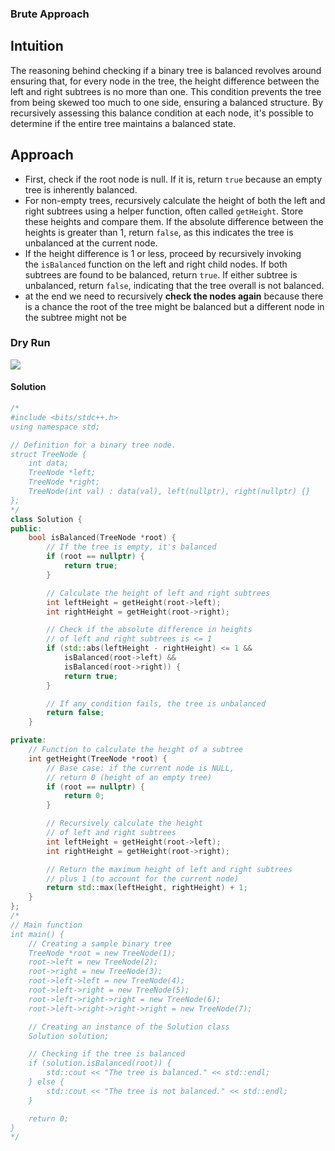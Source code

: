 ### Brute Approach
## Intuition

The reasoning behind checking if a binary tree is balanced revolves around ensuring that, for every node in the tree, the height difference between the left and right subtrees is no more than one. This condition prevents the tree from being skewed too much to one side, ensuring a balanced structure. By recursively assessing this balance condition at each node, it's possible to determine if the entire tree maintains a balanced state.

## Approach

- First, check if the root node is null. If it is, return `true` because an empty tree is inherently balanced.
- For non-empty trees, recursively calculate the height of both the left and right subtrees using a helper function, often called `getHeight`. Store these heights and compare them. If the absolute difference between the heights is greater than 1, return `false`, as this indicates the tree is unbalanced at the current node.
- If the height difference is 1 or less, proceed by recursively invoking the `isBalanced` function on the left and right child nodes. If both subtrees are found to be balanced, return `true`. If either subtree is unbalanced, return `false`, indicating that the tree overall is not balanced.
- at the end we need to recursively **check the nodes again** because there is a chance the root of the tree might be balanced but a different node in the subtree might not be

### Dry Run

![](https://static.takeuforward.org/premium/Binary%20Trees/Medium%20Problems/Check%20for%20balanced%20binary%20tree/-ZlpOKQDY)

#### Solution
```cpp
/*
#include <bits/stdc++.h>
using namespace std;

// Definition for a binary tree node.
struct TreeNode {
    int data;
    TreeNode *left;
    TreeNode *right;
    TreeNode(int val) : data(val), left(nullptr), right(nullptr) {}
};
*/
class Solution {
public:
    bool isBalanced(TreeNode *root) {
        // If the tree is empty, it's balanced
        if (root == nullptr) {
            return true;
        }

        // Calculate the height of left and right subtrees
        int leftHeight = getHeight(root->left);
        int rightHeight = getHeight(root->right);

        // Check if the absolute difference in heights
        // of left and right subtrees is <= 1
        if (std::abs(leftHeight - rightHeight) <= 1 &&
            isBalanced(root->left) &&
            isBalanced(root->right)) {
            return true;
        }

        // If any condition fails, the tree is unbalanced
        return false;
    }

private:
    // Function to calculate the height of a subtree
    int getHeight(TreeNode *root) {
        // Base case: if the current node is NULL,
        // return 0 (height of an empty tree)
        if (root == nullptr) {
            return 0;
        }

        // Recursively calculate the height
        // of left and right subtrees
        int leftHeight = getHeight(root->left);
        int rightHeight = getHeight(root->right);

        // Return the maximum height of left and right subtrees
        // plus 1 (to account for the current node)
        return std::max(leftHeight, rightHeight) + 1;
    }
};
/*
// Main function
int main() {
    // Creating a sample binary tree
    TreeNode *root = new TreeNode(1);
    root->left = new TreeNode(2);
    root->right = new TreeNode(3);
    root->left->left = new TreeNode(4);
    root->left->right = new TreeNode(5);
    root->left->right->right = new TreeNode(6);
    root->left->right->right->right = new TreeNode(7);

    // Creating an instance of the Solution class
    Solution solution;

    // Checking if the tree is balanced
    if (solution.isBalanced(root)) {
        std::cout << "The tree is balanced." << std::endl;
    } else {
        std::cout << "The tree is not balanced." << std::endl;
    }

    return 0;
}
*/

```